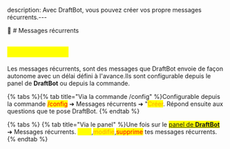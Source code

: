 
description: Avec DraftBot, vous pouvez créer vos propre messages récurrents.---

📖 # Messages récurrents

## <mark style="color:yellow;">Configuration</mark>

Les messages récurrents, sont des messages que DraftBot envoie de façon autonome avec un délai défini à l'avance.Ils sont configurable depuis le panel de **DraftBot** ou depuis la commande.

{% tabs %}{% tab title="Via la commande /config" %}Configurable depuis la commande <mark style="color:red;">/config</mark> ➜ Messages récurrents ➜ "<mark style="color:orange;">Créer</mark>. Répond ensuite aux questions que te pose DraftBot.
{% endtab %}

{% tabs %}
{% tab title="Via le panel" %}Une fois sur le <mark style="color:yellow;">[panel de **DraftBot**](https://draftbot.fr/dashboard/)</mark> ➜ Messages récurrents. <mark style="color:yellow;">Crée</mark>,<mark style="color:orange;">modifie</mark>,<mark style="color:red;">supprime</mark> tes messages récurrents.{% endtab %}